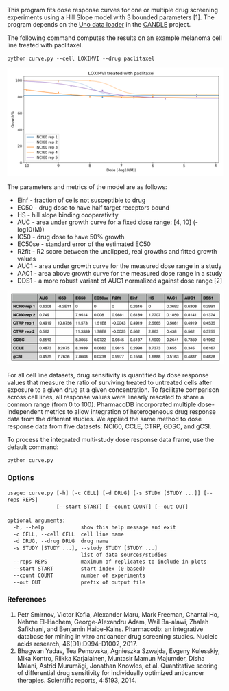 

This program fits dose response curves for one or multiple drug screening experiments using a Hill Slope model with 3 bounded parameters [1].
The program depends on the [Uno data loader](https://github.com/ECP-CANDLE/Benchmarks/blob/master/Pilot1/Uno/uno_data.py) in the [CANDLE](https://github.com/ECP-CANDLE) project.

The following command computes the results on an example melanoma cell line treated with paclitaxel.

```
python curve.py --cell LOXIMVI --drug paclitaxel
```

![LOXIMVI treated with paclitaxel](/figs/LOXIMVI-paclitaxel.png?raw=true)

The parameters and metrics of the model are as follows:
* Einf - fraction of cells not susceptible to drug
* EC50 - drug dose to have half target receptors bound
* HS - hill slope binding cooperativity
* AUC - area under growth curve for a fixed dose range: [4, 10] (-log10(M))
* IC50 - drug dose to have 50% growth
* EC50se - standard error of the estimated EC50
* R2fit - R2 score between the unclipped, real growths and fitted growth values
* AUC1 - area under growth curve for the measured dose range in a study
* AAC1 - area above growth curve for the measured dose range in a study
* DDS1 - a more robust variant of AUC1 normalized against dose range [2]

![LOXIMVI treated with paclitaxel](/figs/LOXIMVI-paclitaxel-table.png?raw=true)

For all cell line datasets, drug sensitivity is quantified by dose response values that measure the ratio of surviving treated to untreated cells after exposure to a given drug at a given concentration.
To facilitate comparison across cell lines, all response values were linearly rescaled to share a common range (from 0 to 100).
PharmacoDB incorporated multiple dose-independent metrics to allow integration of heterogeneous drug response data from the different studies.
We applied the same method to dose response data from five datasets: NCI60, CCLE, CTRP, GDSC, and gCSI.

To process the integrated multi-study dose response data frame, use the default command:
```
python curve.py
```

### Options
```
usage: curve.py [-h] [-c CELL] [-d DRUG] [-s STUDY [STUDY ...]] [--reps REPS]
                [--start START] [--count COUNT] [--out OUT]

optional arguments:
  -h, --help            show this help message and exit
  -c CELL, --cell CELL  cell line name
  -d DRUG, --drug DRUG  drug name
  -s STUDY [STUDY ...], --study STUDY [STUDY ...]
                        list of data sources/studies
  --reps REPS           maximum of replicates to include in plots
  --start START         start index (0-based)
  --count COUNT         number of experiments
  --out OUT             prefix of output file
```


### References
1. Petr Smirnov, Victor Kofia, Alexander Maru, Mark Freeman, Chantal Ho, Nehme El-Hachem, George-Alexandru Adam, Wail Ba-alawi, Zhaleh Safikhani, and Benjamin Haibe-Kains. Pharmacodb: an integrative database for mining in vitro anticancer drug screening studies. Nucleic acids research, 46(D1):D994–D1002, 2017.
2. Bhagwan Yadav, Tea Pemovska, Agnieszka Szwajda, Evgeny Kulesskiy, Mika Kontro, Riikka Karjalainen, Muntasir Mamun Majumder, Disha Malani, Astrid Murumägi, Jonathan Knowles, et al. Quantitative scoring of differential drug sensitivity for individually optimized anticancer therapies. Scientific reports, 4:5193, 2014.
